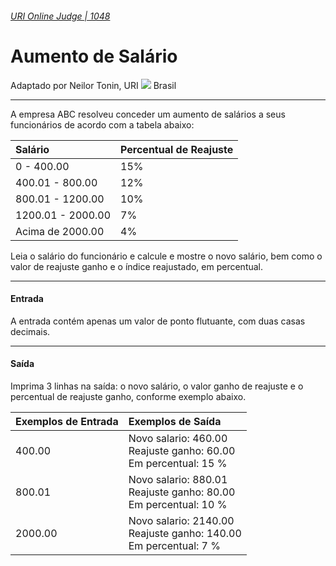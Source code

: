 ###### [URI Online Judge | 1048][1]
# Aumento de Salário
Adaptado por Neilor Tonin, URI ![][2] Brasil
***
A empresa ABC resolveu conceder um aumento de salários a seus funcionários de acordo com a tabela abaixo:

| Salário           | Percentual de Reajuste      |
| :-                | :-                          |
| 0 - 400.00        | 15%                         |
| 400.01 - 800.00   | 12%                         |
| 800.01 - 1200.00  | 10%                         |
| 1200.01 - 2000.00 | 7%                          |
| Acima de 2000.00  | 4%                          |

Leia o salário do funcionário e calcule e mostre o novo salário, bem como o valor de reajuste ganho e o índice reajustado, em percentual.
***
#### Entrada
A entrada contém apenas um valor de ponto flutuante, com duas casas decimais.
***
#### Saída
Imprima 3 linhas na saída: o novo salário, o valor ganho de reajuste e o percentual de reajuste ganho, conforme exemplo abaixo.

| Exemplos de Entrada             | Exemplos de Saída                                                                  |
| :-                              | :-                                                                                 |
| 400.00                          | Novo salario: 460.00 <br> Reajuste ganho: 60.00 <br> Em percentual: 15 %           |
| 800.01                          | Novo salario: 880.01 <br> Reajuste ganho: 80.00 <br> Em percentual: 10 %           |
| 2000.00                         | Novo salario: 2140.00 <br> Reajuste ganho: 140.00 <br> Em percentual: 7 %          |

[1]: https://www.urionlinejudge.com.br/judge/pt/problems/view/1048
[2]: https://resources.urionlinejudge.com.br/gallery/images/flags/br.gif